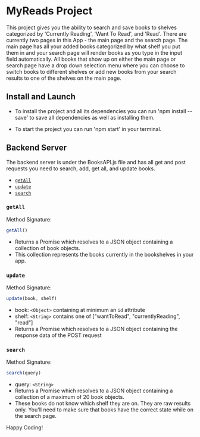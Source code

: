# MyReads Project

This project gives you the ability to search and save books to shelves categorized by 'Currently Reading', 'Want To Read', and 'Read'. There are currently two pages in this App - the main page and the search page. The main page has all your added books categorized by what shelf you put them in and your search page will render books as you type in the input field automatically. All books that show up on either the main page or search page have a drop down selection menu where you can choose to switch books to different shelves or add new books from your search results to one of the shelves on the main page.

## Install and Launch

- To install the project and all its dependencies you can run 'npm install --save' to save all dependencies as well as installing them.

- To start the project you can run 'npm start' in your terminal.

## Backend Server

The backend server is under the BooksAPI.js file and has all get and post requests you need to search, add, get all, and update books.

* [`getAll`](#getall)
* [`update`](#update)
* [`search`](#search)

### `getAll`

Method Signature:

```js
getAll()
```

* Returns a Promise which resolves to a JSON object containing a collection of book objects.
* This collection represents the books currently in the bookshelves in your app.

### `update`

Method Signature:

```js
update(book, shelf)
```

* book: `<Object>` containing at minimum an `id` attribute
* shelf: `<String>` contains one of ["wantToRead", "currentlyReading", "read"]
* Returns a Promise which resolves to a JSON object containing the response data of the POST request

### `search`

Method Signature:

```js
search(query)
```

* query: `<String>`
* Returns a Promise which resolves to a JSON object containing a collection of a maximum of 20 book objects.
* These books do not know which shelf they are on. They are raw results only. You'll need to make sure that books have the correct state while on the search page.

Happy Coding!